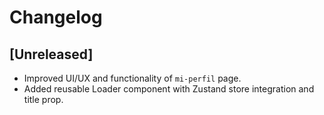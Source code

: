 # Changelog

## [Unreleased]

- Improved UI/UX and functionality of `mi-perfil` page.
- Added reusable Loader component with Zustand store integration and title prop.
